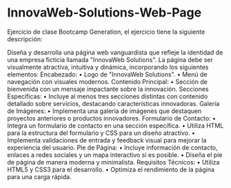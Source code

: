 # InnovaWeb-Solutions-Web-Page
Ejercicio de clase Bootcamp Generation, el ejercicio tiene la siguiente descripción:

Diseña y desarrolla una página web vanguardista que refleje la identidad de una empresa ficticia llamada "InnovaWeb Solutions". La página debe ser visualmente atractiva, intuitiva y dinámica, incorporando los siguientes elementos:
Encabezado:
•    Logo de "InnovaWeb Solutions".
•    Menú de navegación con visuales modernos.
Contenido Principal:
•    Sección de bienvenida con un mensaje impactante sobre la innovación.
Secciones Específicas:
•    Incluye al menos tres secciones distintas con contenido detallado sobre servicios, destacando características innovadoras.
Galería de Imágenes:
•    Implementa una galería de imágenes que destaquen proyectos anteriores o productos innovadores.
Formulario de Contacto:
•    Integra un formulario de contacto en una sección específica.
•    Utiliza HTML para la estructura del formulario y CSS para un diseño atractivo.
•    Implementa validaciones de entrada y feedback visual para mejorar la experiencia del usuario.
Pie de Página:
•    Incluye información de contacto, enlaces a redes sociales y un mapa interactivo si es posible.
•    Diseña el pie de página de manera moderna y minimalista.
Requisitos Técnicos:
•    Utiliza HTML5 y CSS3 para el desarrollo.
•    Optimiza el rendimiento de la página para una carga rápida. 
